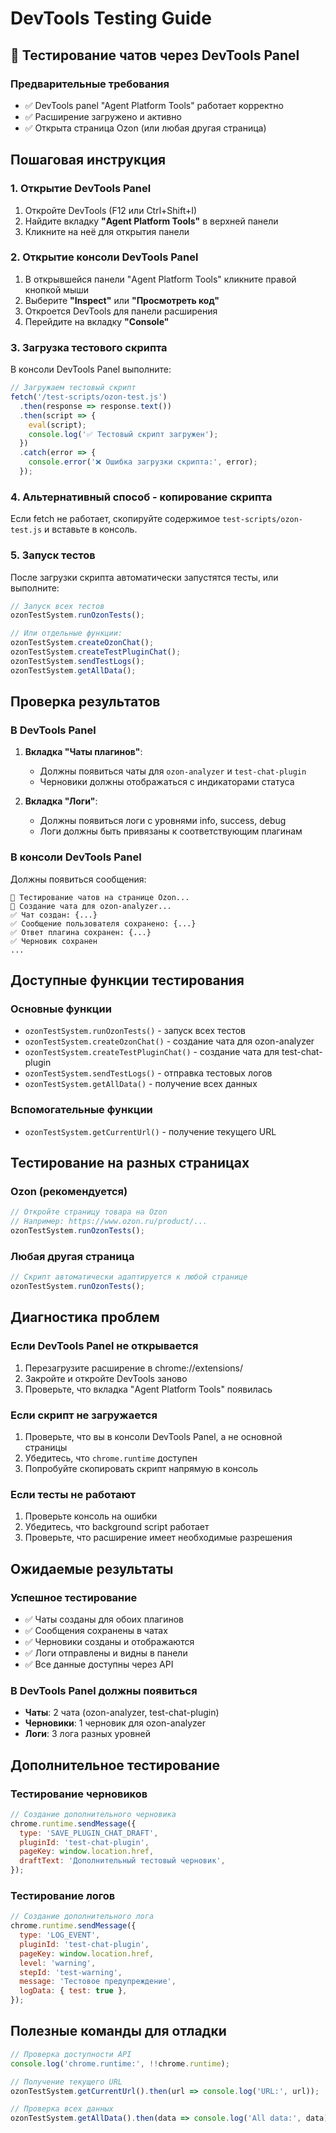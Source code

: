 # DevTools Testing Guide

## 🎯 Тестирование чатов через DevTools Panel

### Предварительные требования
- ✅ DevTools panel "Agent Platform Tools" работает корректно
- ✅ Расширение загружено и активно
- ✅ Открыта страница Ozon (или любая другая страница)

## Пошаговая инструкция

### 1. Открытие DevTools Panel
1. Откройте DevTools (F12 или Ctrl+Shift+I)
2. Найдите вкладку **"Agent Platform Tools"** в верхней панели
3. Кликните на неё для открытия панели

### 2. Открытие консоли DevTools Panel
1. В открывшейся панели "Agent Platform Tools" кликните правой кнопкой мыши
2. Выберите **"Inspect"** или **"Просмотреть код"**
3. Откроется DevTools для панели расширения
4. Перейдите на вкладку **"Console"**

### 3. Загрузка тестового скрипта
В консоли DevTools Panel выполните:

```javascript
// Загружаем тестовый скрипт
fetch('/test-scripts/ozon-test.js')
  .then(response => response.text())
  .then(script => {
    eval(script);
    console.log('✅ Тестовый скрипт загружен');
  })
  .catch(error => {
    console.error('❌ Ошибка загрузки скрипта:', error);
  });
```

### 4. Альтернативный способ - копирование скрипта
Если fetch не работает, скопируйте содержимое `test-scripts/ozon-test.js` и вставьте в консоль.

### 5. Запуск тестов
После загрузки скрипта автоматически запустятся тесты, или выполните:

```javascript
// Запуск всех тестов
ozonTestSystem.runOzonTests();

// Или отдельные функции:
ozonTestSystem.createOzonChat();
ozonTestSystem.createTestPluginChat();
ozonTestSystem.sendTestLogs();
ozonTestSystem.getAllData();
```

## Проверка результатов

### В DevTools Panel
1. **Вкладка "Чаты плагинов"**:
   - Должны появиться чаты для `ozon-analyzer` и `test-chat-plugin`
   - Черновики должны отображаться с индикаторами статуса

2. **Вкладка "Логи"**:
   - Должны появиться логи с уровнями info, success, debug
   - Логи должны быть привязаны к соответствующим плагинам

### В консоли DevTools Panel
Должны появиться сообщения:
```
🎯 Тестирование чатов на странице Ozon...
📝 Создание чата для ozon-analyzer...
✅ Чат создан: {...}
✅ Сообщение пользователя сохранено: {...}
✅ Ответ плагина сохранен: {...}
✅ Черновик сохранен
...
```

## Доступные функции тестирования

### Основные функции
- `ozonTestSystem.runOzonTests()` - запуск всех тестов
- `ozonTestSystem.createOzonChat()` - создание чата для ozon-analyzer
- `ozonTestSystem.createTestPluginChat()` - создание чата для test-chat-plugin
- `ozonTestSystem.sendTestLogs()` - отправка тестовых логов
- `ozonTestSystem.getAllData()` - получение всех данных

### Вспомогательные функции
- `ozonTestSystem.getCurrentUrl()` - получение текущего URL

## Тестирование на разных страницах

### Ozon (рекомендуется)
```javascript
// Откройте страницу товара на Ozon
// Например: https://www.ozon.ru/product/...
ozonTestSystem.runOzonTests();
```

### Любая другая страница
```javascript
// Скрипт автоматически адаптируется к любой странице
ozonTestSystem.runOzonTests();
```

## Диагностика проблем

### Если DevTools Panel не открывается
1. Перезагрузите расширение в chrome://extensions/
2. Закройте и откройте DevTools заново
3. Проверьте, что вкладка "Agent Platform Tools" появилась

### Если скрипт не загружается
1. Проверьте, что вы в консоли DevTools Panel, а не основной страницы
2. Убедитесь, что `chrome.runtime` доступен
3. Попробуйте скопировать скрипт напрямую в консоль

### Если тесты не работают
1. Проверьте консоль на ошибки
2. Убедитесь, что background script работает
3. Проверьте, что расширение имеет необходимые разрешения

## Ожидаемые результаты

### Успешное тестирование
- ✅ Чаты созданы для обоих плагинов
- ✅ Сообщения сохранены в чатах
- ✅ Черновики созданы и отображаются
- ✅ Логи отправлены и видны в панели
- ✅ Все данные доступны через API

### В DevTools Panel должны появиться
- **Чаты**: 2 чата (ozon-analyzer, test-chat-plugin)
- **Черновики**: 1 черновик для ozon-analyzer
- **Логи**: 3 лога разных уровней

## Дополнительное тестирование

### Тестирование черновиков
```javascript
// Создание дополнительного черновика
chrome.runtime.sendMessage({
  type: 'SAVE_PLUGIN_CHAT_DRAFT',
  pluginId: 'test-chat-plugin',
  pageKey: window.location.href,
  draftText: 'Дополнительный тестовый черновик',
});
```

### Тестирование логов
```javascript
// Создание дополнительного лога
chrome.runtime.sendMessage({
  type: 'LOG_EVENT',
  pluginId: 'test-chat-plugin',
  pageKey: window.location.href,
  level: 'warning',
  stepId: 'test-warning',
  message: 'Тестовое предупреждение',
  logData: { test: true },
});
```

## Полезные команды для отладки

```javascript
// Проверка доступности API
console.log('chrome.runtime:', !!chrome.runtime);

// Получение текущего URL
ozonTestSystem.getCurrentUrl().then(url => console.log('URL:', url));

// Проверка всех данных
ozonTestSystem.getAllData().then(data => console.log('All data:', data));
``` 
